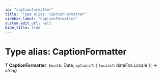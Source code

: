 ```yaml
---
id: "captionformatter"
title: "Type alias: CaptionFormatter"
sidebar_label: "CaptionFormatter"
custom_edit_url: null
hide_title: true
---
```


# Type alias: CaptionFormatter

Ƭ **CaptionFormatter**: (`month`: Date, `options?`: { `locale?`: dateFns.Locale  }) => *string*
